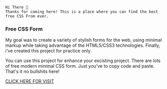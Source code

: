 ```
Hi There 👋
Thanks for coming here! This is a place where you can find the best free CSS From ever.
```

### Free CSS Form

My goal was to create a variety of stylish forms for the web, using minimal markup while taking advantage of the HTML5/CSS3 technologies. Finally, i've created this project for practice only.

You can use this project for enhance your excisting project. There are lots of free modern minimal CSS form. Just you've to copy code and paste. That's it no bullshits here!

[CLICK HERE FOR VISIT](https://freecssform.vercel.app)
